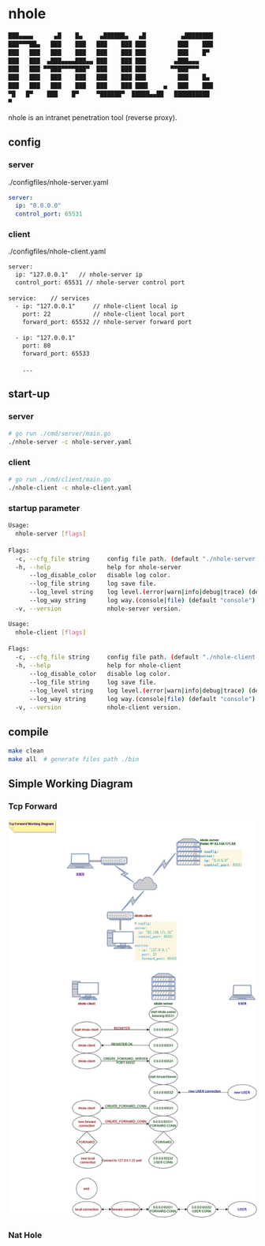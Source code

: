 # nhole

```bash
███▄▄▄▄      ▄█    █▄     ▄██████▄   ▄█          ▄████████
███▀▀▀██▄   ███    ███   ███    ███ ███         ███    ███
███   ███   ███    ███   ███    ███ ███         ███    █▀  
███   ███  ▄███▄▄▄▄███▄▄ ███    ███ ███        ▄███▄▄▄     
███   ███ ▀▀███▀▀▀▀███▀  ███    ███ ███       ▀▀███▀▀▀     
███   ███   ███    ███   ███    ███ ███         ███    █▄  
███   ███   ███    ███   ███    ███ ███▌    ▄   ███    ███
▀█   █▀    ███    █▀     ▀██████▀  █████▄▄██   ██████████
▀                      
```

nhole is an intranet penetration tool (reverse proxy).

## config

### server

./configfiles/nhole-server.yaml

```yaml
server:
  ip: "0.0.0.0"
  control_port: 65531
```

### client

./configfiles/nhole-client.yaml

```
server:
  ip: "127.0.0.1"   // nhole-server ip
  control_port: 65531 // nhole-server control port

service:    // services
  - ip: "127.0.0.1"     // nhole-client local ip
    port: 22            // nhole-client local port
    forward_port: 65532 // nhole-server forward port

  - ip: "127.0.0.1"
    port: 80
    forward_port: 65533
    
    ...
```

## start-up

### server

```bash
# go run ./cmd/server/main.go
./nhole-server -c nhole-server.yaml
```

### client

```bash
# go run ./cmd/client/main.go
./nhole-client -c nhole-client.yaml
```

### startup parameter

```bash
Usage:
  nhole-server [flags]

Flags:
  -c, --cfg_file string     config file path. (default "./nhole-server.yaml")
  -h, --help                help for nhole-server
      --log_disable_color   disable log color.
      --log_file string     log save file.
      --log_level string    log level.(error|warn|info|debug|trace) (default "info")
      --log_way string      log way.(console|file) (default "console")
  -v, --version             nhole-server version.
```

```bash
Usage:
  nhole-client [flags]

Flags:
  -c, --cfg_file string     config file path. (default "./nhole-client.yaml")
  -h, --help                help for nhole-client
      --log_disable_color   disable log color.
      --log_file string     log save file.
      --log_level string    log level.(error|warn|info|debug|trace) (default "info")
      --log_way string      log way.(console|file) (default "console")
  -v, --version             nhole-client version.
```

## compile

```bash
make clean
make all  # generate files path ./bin
```

## Simple Working Diagram

### Tcp Forward

![Tcp Forward](./docs/images/Tcp%20Forward%20Working%20Diagram.drawio.png)

### Nat Hole
